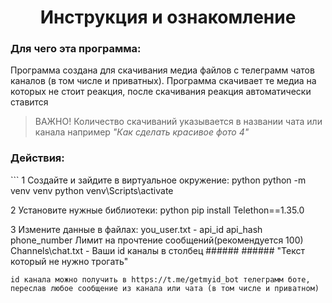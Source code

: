 ﻿<h1 align="center">Инструкция и ознакомление</h1> 
<h3>Для чего эта программа:</h3> 

Программа создана для скачивания медиа файлов с телеграмм чатов каналов (в том числе и приватных).
Программа скачивает те медиа на которых не стоит реакция, после скачивания реакция автоматически ставится 
> ВАЖНО! Количество скачиваний указывается в названии чата или канала например _"Как сделать красивое фото 4"_ 

<h3>Действия:</h3> 
``` 
1 Создайте и зайдите в виртуальное окружение: 
	python python -m venv venv
	python venv\Scripts\activate 

2 Установите нужные библиотеки:
	python pip install Telethon==1.35.0 

3 Измените данные в файлах: 
	you_user.txt -  api_id api_hash 
			phone_number 
			Лимит на прочтение сообщений(рекомендуется 100) 
	Channels\chat.txt - Ваши id каналы в столбец 
			    ######
			    ###### 
			    "Текст который не нужно трогать" 
```
id канала можно получить в https://t.me/getmyid_bot телеграмм боте, переслав любое сообщение из канала или чата (в том числе и приватном)